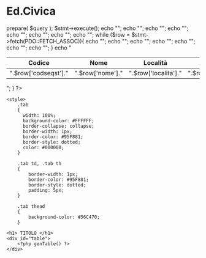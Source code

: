 # Ed.Civica

<?php
    function genTable()
    {
        $dir='sqlite:C:/Work/polveri.db';
        $dbh= new PDO($dir) or die("noooo");
        $query="SELECT *FROM stazioni";

        $stmt = $dbh->prepare( $query );
        $stmt->execute();

        echo "<table class=\"tab\">";
            echo "<thead>";
                echo "<th>Codice</th>";
                echo "<th>Nome</th>";
                echo "<th>Località</th>";
                echo "<th>Comune</th>";
                echo "<th>Provincia</th>";
            echo "</thead>";


            while ($row = $stmt->fetch(PDO::FETCH_ASSOC)){
                echo "<tr>";
                    echo "<td>".$row['codseqst']."</td>";
                    echo "<td>".$row['nome']."</td>";
                    echo "<td>".$row['localita']."</td>";
                     echo "<td>".$row['comune']."</td>";
                    echo "<td>".$row['provincia']."</td>";
                echo "</tr>";
            }
        echo "</table>";
    }
?>
<!DOCTYPE html>
<html>
    <head>
    <title>Polveri sottili centraline</title>
    
    <style>
        .tab
        {
          width: 100%;
          background-color: #FFFFFF;
          border-collapse: collapse;
          border-width: 1px;
          border-color: #95F881;
          border-style: dotted;
          color: #000000;
        }
        
        .tab td, .tab th 
        {
            border-width: 1px;
            border-color: #95F881;
            border-style: dotted;
            padding: 5px;
        }

        .tab thead 
        {
            background-color: #56C470;
        }
</style>
    </style>
    </head>
<body>

    <h1> TITOLO </h1>
    <div id="table">
        <?php genTable() ?>
    </div>
    
</body>
</html>
